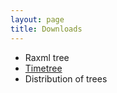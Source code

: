 ```yaml
---
layout: page
title: Downloads
---
```


- Raxml tree
- [Timetree](actinopt_12k_treePL.tre)
- Distribution of trees

